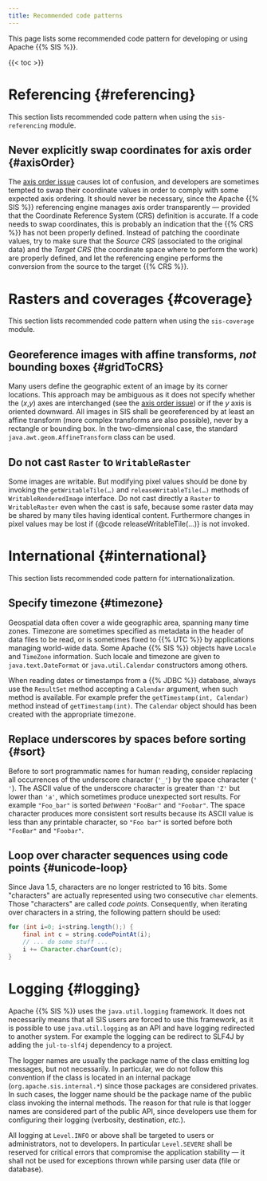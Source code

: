 ```yaml
---
title: Recommended code patterns
---
```


This page lists some recommended code pattern for developing or using Apache {{% SIS %}}.

{{< toc >}}

# Referencing    {#referencing}

This section lists recommended code pattern when using the `sis-referencing` module.

## Never explicitly swap coordinates for axis order    {#axisOrder}

The [axis order issue](faq.html#axisOrder) causes lot of confusion,
and developers are sometimes tempted to swap their coordinate values in order to comply with some expected axis ordering.
It should never be necessary, since the Apache {{% SIS %}} referencing engine manages axis order transparently —
provided that the Coordinate Reference System (CRS) definition is accurate.
If a code needs to swap coordinates, this is probably an indication that the {{% CRS %}} has not been properly defined.
Instead of patching the coordinate values, try to make sure that the _Source CRS_ (associated to the original data)
and the _Target CRS_ (the coordinate space where to perform the work) are properly defined,
and let the referencing engine performs the conversion from the source to the target {{% CRS %}}.

# Rasters and coverages    {#coverage}

This section lists recommended code pattern when using the `sis-coverage` module.

## Georeference images with affine transforms, _not_ bounding boxes    {#gridToCRS}

Many users define the geographic extent of an image by its corner locations.
This approach may be ambiguous as it does not specify whether the (<var>x</var>,<var>y</var>) axes are interchanged
(see the [axis order issue](faq.html#axisOrder)) or if the <var>y</var> axis is oriented downward.
All images in SIS shall be georeferenced by at least an affine transform (more complex transforms are also possible),
never by a rectangle or bounding box.
In the two-dimensional case, the standard `java.awt.geom.Affine­Transform` class can be used.

## Do not cast `Raster` to `WritableRaster`

Some images are writable. But modifying pixel values should be done by invoking the
`getWritableTile(…)` and `releaseWritableTile(…)` methods of `WritableRenderedImage` interface.
Do not cast directly a `Raster` to `WritableRaster` even when the cast is safe,
because some raster data may be shared by many tiles having identical content.
Furthermore changes in pixel values may be lost if {@code releaseWritableTile(…)} is not invoked.


# International    {#international}

This section lists recommended code pattern for internationalization.

## Specify timezone    {#timezone}

Geospatial data often cover a wide geographic area, spanning many time zones.
Timezone are sometimes specified as metadata in the header of data files to be read,
or is sometimes fixed to {{% UTC %}} by applications managing world-wide data.
Some Apache {{% SIS %}} objects have `Locale` and `TimeZone` information.
Such locale and timezone are given to `java.text.DateFormat` or `java.util.Calendar` constructors among others.

When reading dates or timestamps from a {{% JDBC %}} database,
always use the `ResultSet` method accepting a `Calendar` argument, when such method is available.
For example prefer the `getTimestamp(int, Calendar)` method instead of `getTimestamp(int)`.
The `Calendar` object should has been created with the appropriate timezone.

## Replace underscores by spaces before sorting    {#sort}

Before to sort programmatic names for human reading, consider replacing all occurrences of the underscore character
(`'_'`) by the space character (`' '`). The ASCII value of the underscore character is greater than `'Z'` but lower
than `'a'`, which sometimes produce unexpected sort results.
For example `"Foo_bar"` is sorted _between_ `"FooBar"` and `"Foobar"`.
The space character produces more consistent sort results because its ASCII value is less than any printable character,
so `"Foo bar"` is sorted before both `"FooBar"` and `"Foobar"`.

## Loop over character sequences using code points    {#unicode-loop}

Since Java 1.5, characters are no longer restricted to 16 bits.
Some "characters" are actually represented using two consecutive `char` elements.
Those "characters" are called <cite>code points</cite>.
Consequently, when iterating over characters in a string, the following pattern should be used:

```java
for (int i=0; i<string.length();) {
    final int c = string.codePointAt(i);
    // ... do some stuff ...
    i += Character.charCount(c);
}
```

# Logging    {#logging}

Apache {{% SIS %}} uses the `java.util.logging` framework.
It does not necessarily means that all SIS users are forced to use this framework,
as it is possible to use `java.util.logging` as an API and have logging redirected to another system.
For example the logging can be redirect to SLF4J by adding the `jul-to-slf4j` dependency to a project.

The logger names are usually the package name of the class emitting log messages, but not necessarily.
In particular, we do not follow this convention if the class is located in an internal package
(`org.apache.sis.internal.*`) since those packages are considered privates.
In such cases, the logger name should be the package name of the public class invoking the internal methods.
The reason for that rule is that logger names are considered part of the public API,
since developers use them for configuring their logging (verbosity, destination, <i>etc.</i>).

All logging at `Level.INFO` or above shall be targeted to users or administrators, not to developers.
In particular `Level.SEVERE` shall be reserved for critical errors that compromise the application stability —
it shall not be used for exceptions thrown while parsing user data (file or database).
